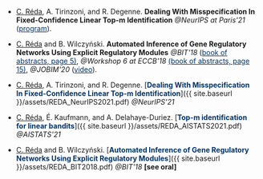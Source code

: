 - <u>C. Réda</u>, A. Tirinzoni, and R. Degenne. **Dealing With Misspecification In Fixed-Confidence Linear Top-m Identification** *@NeurIPS at Paris'21* ([<font color="#003366">program</font>](https://neurips2021paris.github.io/)).

- <u>C. Réda</u> and B. Wilczyński. **Automated Inference of Gene Regulatory Networks Using Explicit Regulatory Modules**
*@BIT'18* ([<font color="#003366">book of abstracts, page 5)</font>](http://fizyka.umk.pl/~bit/BIT18/boa.pdf), 
*@Workshop 6 at ECCB'18* [<font color="#003366">(book of abstracts, page 15)</font>](http://eccb18.org/wp-content/uploads/2018/09/ECCB_2018_W6_abstract_booklet.pdf),
*@JOBIM'20* ([<font color="#003366">video</font>](https://relaiswebcasting.mediasite.com/Mediasite/Catalog/Mobile/FolderPresentation/e534823f-0c95-4836-bf85-bfa80af22909/e60de102-23a5-4e78-b65e-1f5c9acff29f/d545b26742db4a4bbdc34f467f5128391d/)).


- <u>C. Réda</u>, A. Tirinzoni, and R. Degenne. [**<font color="#003366">Dealing With Misspecification In Fixed-Confidence Linear Top-m Identification</font>**]({{ site.baseurl }}/assets/REDA_NeurIPS2021.pdf) *@NeurIPS'21*

- <u>C. Réda</u>, É. Kaufmann, and A. Delahaye-Duriez. [**<font color="#003366">Top-m identification for linear bandits</font>**]({{ site.baseurl }}/assets/REDA_AISTATS2021.pdf) *@AISTATS'21*

- <u>C. Réda</u> and B. Wilczyński. [**<font color="#003366">Automated Inference of Gene Regulatory Networks Using Explicit Regulatory Modules</font>**]({{ site.baseurl }}/assets/REDA_BIT2018.pdf) *@BIT'18* **[see oral]**